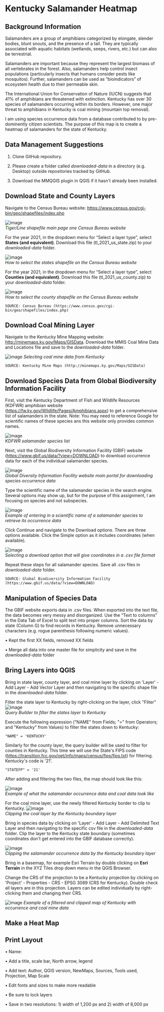 # Kentucky Salamander Heatmap



## Background Information
Salamanders are a group of amphibians categorized by elongate, slender bodies, blunt snouts, and the presence of a tail. They are typically associated with aquatic habitats (wetlands, seeps, rivers, etc.) but can also be terrestrial.

Salamanders are important because they represent the largest biomass of all vertebrates in the forest. Also, salamanders help control insect populations (particularly insects that humans consider pests like mosquitos). Further, salamanders can be used as “bioindicators” of ecosystem health due to their permeable skin.

The International Union for Conservation of Nature (IUCN) suggests that 41% of amphibians are threatened with extinction. Kentucky has over 30 species of salamanders occurring within its borders. However, one major threat to amphibians in Kentucky is coal mining (mountain top removal).
 
I am using species occurrence data from a database contributed to by pre-dominently citizen scientists. The purpose of this map is to create a heatmap of salamanders for the state of Kentucky. 



## Data Management Suggestions
1) Clone GitHub repository. 

2) Please create a folder called *downloaded-data* in a directory (e.g. Desktop) outside repositories tracked by GitHub.

3) Download the MMQGIS plugin in QGIS if it hasn't already been installed.



## Download State and County Layers
Navigate to the Census Bureau website: https://www.census.gov/cgi-bin/geo/shapefiles/index.php 

![image](https://user-images.githubusercontent.com/115514033/205518902-45ed4b4b-58a6-4834-b0b2-fd2c57f3fa80.png)                                                      
*Tiger/Line shapefile main page one Census Bureau website*

For the year 2021, in the dropdown menu for “Select a layer type”, select **States (and equivalent)**. Download this file (tl_2021_us_state.zip) to your *downloaded-data* folder.

![image](https://user-images.githubusercontent.com/115514033/205518968-a403b600-e66d-4845-93b8-156b30ab895e.png)                                                  
*How to select the states shapefile on the Census Bureau website*


For the year 2021, in the dropdown menu for “Select a layer type”, select **Counties (and equivalent)**. Download this file (tl_2021_us_county.zip) to your *downloaded-data* folder.

![image](https://user-images.githubusercontent.com/115514033/205731497-8e837b9e-a2c5-4029-9377-a69fb89d9338.png)                                                    
*How to select the county shapefile on the Census Bureau website*


```
SOURCE: Census Bureau (https://www.census.gov/cgi-bin/geo/shapefiles/index.php)
```

## Download Coal Mining Layer 
Navigate to the Kentucky Mine Mapping website: http://minemaps.ky.gov/Maps/GISData. Download the MMIS Coal Mine Data and Locations file and save to the *downloaded-data* folder. 

![image](https://user-images.githubusercontent.com/115514033/205686332-1ae5664a-962d-40cb-bc5e-c310d8780212.png)                                              *Selecting coal mine data from Kentucky*

```
SOURCE: Kentucky Mine Maps (http://minemaps.ky.gov/Maps/GISData) 
```


## Download Species Data from Global Biodiversity Information Facility
First, visit the Kentucky Department of Fish and Wildlife Resources (KDFWR) amphibian website (https://fw.ky.gov/Wildlife/Pages/Amphibians.aspx) to get a comprehensive list of salamanders in the state. Note: You may need to reference Google for scientific names of these species ans this website only provides common names.

![image](https://user-images.githubusercontent.com/115514033/205519225-d5f1f120-1ae9-4411-b1a1-2b36bb7e3f46.png)                                                  
*KDFWR salamander species list*

Next, visit the Global Biodiversity Information Facility (GBIF) website (https://www.gbif.us/data/?view=DOWNLOAD) to download occurrence data for each of the individual salamander species.

![image](https://user-images.githubusercontent.com/115514033/205519273-82da93d8-279d-4bae-a706-554020716fff.png)                                                 
*Global Diversity Information Facility website main portal for downloading species occurrence data*


Type the scientific name of the salamander species in the search engine. Several options may show up, but for the purpose of this assignment, I am focusing on species and not subspecies.


![image](https://user-images.githubusercontent.com/115514033/205519335-ce485a08-6d41-416b-a878-14c8a5c904ff.png)                                                
*Example of entering in a scientific name of a salamander species to retrieve its occurrence data*


Click Continue and navigate to the Download options. There are three options available. Click the Simple option as it includes coordinates (when available).

![image](https://user-images.githubusercontent.com/115514033/205519381-b51be61f-7879-49eb-bdec-c8bacd3bbb94.png)                                              
*Selecting a download option that will give coordinates in a .csv file format*


Repeat these steps for all salamander species. Save all .csv files in *downloaded-data* folder.

```
SOURCE: Global Biodiversity Information Facility (https://www.gbif.us/data/?view=DOWNLOAD)
```

## Manipulation of Species Data 
The GBIF website exports data in .csv files. When exported into the text file, the data becomes very messy and disorganized. Use the “Text to columns” in the Data Tab of Excel to split text into proper columns. Sort the data by state (Column G) to find records in Kentucky. Remove unnecessary characters (e.g. rogue parenthesis following numeric values).

•	Kept the first XX fields, removed XX fields

•	Merge all data into one master file for simplicity and save in the *downloaded-data* folder



## Bring Layers into QGIS
Bring in state layer, county layer, and coal mine layer by clicking on 'Layer' - Add Layer - Add Vector Layer and then navigating to the specific shape file in the *downloaded-data* folder. 

Filter the state layer to Kentucky by right-clicking on the layer, click "Filter" 
![image](https://user-images.githubusercontent.com/115514033/205717495-90686063-b19f-4ef4-885c-58e8f1ede93e.png)                                                  
*Query Builder to filter the states layer to Kentucky*

Execute the following expression ("NAME" from Fields; "=" from Operators; and "Kentucky" from Values) to filter the states down to Kentucky:
```
"NAME" = 'KENTUCKY'
```

Similarly for the county layer, the query builder will be used to filter for counties in Kentucky. This time we will use the State's FIPS code (https://transition.fcc.gov/oet/info/maps/census/fips/fips.txt) for filtering. Kentucky's code is '21'. 

```
"STATEFP" = '21'
```



After adding and filtering the two files, the map should look like this:

![image](https://user-images.githubusercontent.com/115514033/205737687-235485ce-8db6-4f15-8aa6-00a197f58263.png)                                                
*Example of what the salamander occurrence data and coal data look like*


For the coal mine layer, use the newly filtered Kentucky border to clip to Kentucky.
![image](https://user-images.githubusercontent.com/115514033/205724658-d0e04b3e-4dad-4304-a4cf-8a2a769983d9.png)                                               
*Clipping the coal layer by the Kentucky boundary layer*


Bring in species data by clicking on 'Layer' - Add Layer - Add Delimited Text Layer and then navigating to the specific csv file in the *downloaded-data* folder. Clip the layer to the Kentucky state boundary (sometimes coordinates don't get entered into the GBIF database correctly).

![image](https://user-images.githubusercontent.com/115514033/205724318-67dab1be-5d8b-4448-92a3-466cc46da940.png)                                               
*Clipping the salamander occurrence data by the Kentucky boundary layer*

Bring in a basemap, for example Esri Terrain by double clicking on **Esri Terrain** in the XYZ Tiles drop down menu in the QGIS Browser.

Change the CRS of the projection to be a Kentucky projection by clicking on 'Project' - Properties - CRS - EPSG 3089 (CRS for Kentucky). Double check all layers are in this projection. Layers can be edited individually by right-clicking them and changing their CRS.

![image](https://user-images.githubusercontent.com/115514033/205727490-69335816-f2b1-4367-96ff-e5b9bce05984.png)                                                *Example of a filtered and clipped map of Kentucky with occurrence and coal mine data*



## Make a Heat Map



## Print Layout
•	Name:

•	Add a title, scale bar, North arrow, legend

•	Add text: Author, QGIS version, NewMaps, Sources, Tools used, Projection, Map Scale

•	Edit fonts and sizes to make more readable

•	Be sure to lock layers

•	Save in two resolutions: 1) width of 1,200 px and 2) width of 8,000 px
